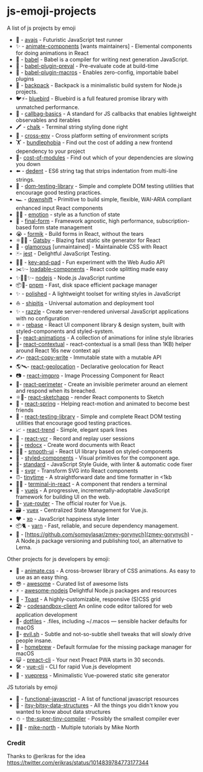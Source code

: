 # js-emoji-projects
A list of js projects by emoji

- 🚀 - [avajs](https://github.com/avajs/ava) - Futuristic JavaScript test runner
- ✨ - [animate-components](https://github.com/nitin42/animate-components) [wants maintainers] - Elemental components for doing animations in React
- 🐠 - [babel](https://github.com/babel/babel) - Babel is a compiler for writing next generation JavaScript. 
- 🐣 - [babel-plugin-preval](https://github.com/kentcdodds/babel-plugin-preval) - Pre-evaluate code at build-time
- 🎣 - [babel-plugin-macros](https://github.com/kentcdodds/babel-plugin-macros) - Enables zero-config, importable babel plugins
- 🎒 - [backpack](https://github.com/jaredpalmer/backpack) - Backpack is a minimalistic build system for Node.js projects.
- 🐦⚡️- [bluebird](https://github.com/petkaantonov/bluebird) - Bluebird is a full featured promise library with unmatched performance.
- 👜 - [callbag-basics](https://github.com/staltz/callbag-basics) - A standard for JS callbacks that enables lightweight observables and iterables
- 🖍 - [chalk](https://github.com/chalk/chalk) - Terminal string styling done right
- 🔀 - [cross-env](https://github.com/kentcdodds/cross-env) - Cross platform setting of environment scripts
- 🏋️ - [bundlephobia](https://github.com/pastelsky/bundlephobia) - Find out the cost of adding a new frontend dependency to your project 
- 🐢- [cost-of-modules](https://github.com/siddharthkp/cost-of-modules) - Find out which of your dependencies are slowing you down 
- ⬅️ - [dedent](https://github.com/dmnd/dedent) - ES6 string tag that strips indentation from multi-line strings.
- 🐙 - [dom-testing-library](https://github.com/kentcdodds/dom-testing-library) - Simple and complete DOM testing utilities that encourage good testing practices. 
- 🏎️ - [downshift](https://github.com/paypal/downshift) - Primitive to build simple, flexible, WAI-ARIA compliant enhanced input React components
- 👩‍🎤 - [emotion](https://github.com/emotion-js/emotion) - style as a function of state 
- 🏁 - [final-form](https://github.com/final-form/final-form) - Framework agnostic, high performance, subscription-based form state management
- 😭 - [formik](https://github.com/jaredpalmer/formik) - Build forms in React, without the tears 
- ⚛️📄🚀 - [Gatsby](https://github.com/gatsbyjs/gatsby) - Blazing fast static site generator for React
- 💄 - [glamorous](https://github.com/paypal/glamorous) [unmaintained] - Maintainable CSS with React
- 🃏- [jest](https://github.com/facebook/jest) - Delightful JavaScript Testing.
- 🎹🎶 - [key-and-pad](https://github.com/joshwcomeau/key-and-pad) - Fun experiment with the Web Audio API 
- ✂️✨- [loadable-components](https://github.com/smooth-code/loadable-components) - React code splitting made easy
- ✨🐢🚀✨- [nodejs](https://github.com/nodejs/node) - Node.js JavaScript runtime
- 📦🚀- [pnpm](https://github.com/pnpm/pnpm) - Fast, disk space efficient package manager
- ✨ - [polished](https://github.com/styled-components/polished) - A lightweight toolset for writing styles in JavaScript
- ⛵️ - [shipitjs](https://github.com/shipitjs/shipit) - Universal automation and deployment tool
- ✨ - [razzle](https://github.com/jaredpalmer/razzle) - Create server-rendered universal JavaScript applications with no configuration
- ⚛️ - [rebase](https://github.com/jxnblk/rebass) - React UI component library & design system, built with styled-components and styled-system.
- 🎊- [react-animations](https://github.com/FormidableLabs/react-animations) - A collection of animations for inline style libraries
- 🚀- [react-contextual](https://github.com/drcmda/react-contextual) - react-contextual is a small (less than 1KB) helper around React 16s new context api
- ✍️- [react-copy-write](https://github.com/aweary/react-copy-write) - Immutable state with a mutable API
- 🌎🛰- [react-geolocation](https://github.com/tkh44/react-geolocation) - Declarative geolocation for React
- 📷 - [react-imgpro](https://github.com/nitin42/react-imgpro) -  Image Processing Component for React
- 🚧- [react-perimeter](https://github.com/aweary/react-perimeter) - Create an invisible perimeter around an element and respond when its breached.
- ⚛️💎- [react-sketchapp](https://github.com/airbnb/react-sketchapp) - render React components to Sketch
- 🙌 - [react-spring](https://github.com/drcmda/react-spring) - Helping react-motion and animated to become best friends
- 🐐 - [react-testing-library](https://github.com/kentcdodds/react-testing-library) - Simple and complete React DOM testing utilities that encourage good testing practices.
- 📈 - [react-trend](https://github.com/unsplash/react-trend) - Simple, elegant spark lines
- 📼 - [react-vcr](https://github.com/joshwcomeau/redux-vcr) - Record and replay user sessions
- 📄 - [redocx](https://github.com/nitin42/redocx) - Create word documents with React
- 💅🍭 - [smooth-ui](https://github.com/smooth-code/smooth-ui) - React UI library based on styled-components 
- 💅 - [styled-components](http://styled-components.com/) - Visual primitives for the component age.
- 🌟- [standard](https://github.com/standard/standard) - JavaScript Style Guide, with linter & automatic code fixer
- 🦁 - [svgr](https://github.com/smooth-code/svgr) - Transform SVG into React components 
- ⏰- [tinytime](https://github.com/aweary/tinytime) - A straightforward date and time formatter in <1kb
- 👨‍💻 - [terminal-in-react](https://github.com/nitin42/terminal-in-react) - A component that renders a terminal
- 🖖 - [vuejs](https://github.com/vuejs/vue) - A progressive, incrementally-adoptable JavaScript framework for building UI on the web.
- 🚦- [vue-router](https://github.com/vuejs/vue-router) - The official router for Vue.js.
- 🗃️ - [vuex](https://github.com/vuejs/vuex) - Centralized State Management for Vue.js.
- ❤️ - [xo](https://github.com/xojs/xo) - JavaScript happiness style linter
- 📦🐈 - [yarn](https://github.com/yarnpkg/yarn) - Fast, reliable, and secure dependency management. 
- 🐲 - [https://github.com/sompylasar/zmey-gorynych](zmey-gorynych) - A Node.js package versioning and publishing tool, an alternative to Lerna.

Other projects for js developers by emoji: 
- 🍿 - [animate.css](https://github.com/daneden/animate.css) - A cross-browser library of CSS animations. As easy to use as an easy thing.
- 😎 - [awesome](https://github.com/sindresorhus/awesome) - Curated list of awesome lists
- ⚡️ - [awesome-nodejs](https://github.com/sindresorhus/awesome-nodejs) Delightful Node.js packages and resources
- 🍞 - [Toast](https://github.com/daneden/Toast) - A highly-customizable, responsive (S)CSS grid
- 🏖️ - [codesandbox-client](https://github.com/CompuIves/codesandbox-client) An online code editor tailored for web application development 
- 🔧- [dotfiles](https://github.com/mathiasbynens/dotfiles) -  .files, including ~/.macos — sensible hacker defaults for macOS
- 🙊- [evil.sh](https://github.com/mathiasbynens/evil.sh) -  Subtle and not-so-subtle shell tweaks that will slowly drive people insane.
- 🍻 - [homebrew](https://github.com/Homebrew/homebrew-core) - Default formulae for the missing package manager for macOS
- 😺 - [preact-cli](https://github.com/developit/preact-cli) - Your next Preact PWA starts in 30 seconds.
- 🛠️ - [vue-cli](https://github.com/vuejs/vue-cli) - CLI for rapid Vue.js development
- 📝 - [vuepress](https://github.com/vuejs/vuepress) - Minimalistic Vue-powered static site generator

JS tutorials by emoji
- 🎉 - [functional-javascript](https://github.com/jkup/functional-javascript) - A list of functional javascript resources
- 🏰 - [itsy-bitsy-data-structures](https://github.com/jamiebuilds/itsy-bitsy-data-structures) - All the things you didn't know you wanted to know about data structures
- ⛄️ - [the-super-tiny-compiler](https://github.com/jamiebuilds/the-super-tiny-compiler) - Possibly the smallest compiler ever
- 👨‍🏫 - [mike-north](https://github.com/mike-north) - Multiple tutorials by Mike North


### Credit
Thanks to @erikras for the idea https://twitter.com/erikras/status/1014839784773177344
